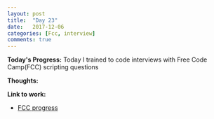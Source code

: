 ```yaml
---
layout: post
title:  "Day 23"
date:   2017-12-06
categories: [Fcc, interview]
comments: true
---
```

**Today's Progress:** Today I trained to code interviews with Free Code Camp(FCC) scripting questions

**Thoughts:**

**Link to work:**
* [FCC progress](https://www.freecodecamp.org/camilaavilarinho)
